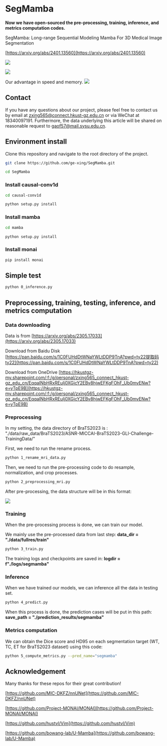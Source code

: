 # SegMamba

**Now we have open-sourced the pre-processing, training, inference, and metrics computation codes.**

SegMamba: Long-range Sequential Modeling Mamba For 3D Medical Image Segmentation

[https://arxiv.org/abs/2401.13560](https://arxiv.org/abs/2401.13560)

![](images/method_figure.jpg)

![](images/modules.jpg)

Our advantage in speed and memory.
![](images/segmamba_ablation.jpg)

## Contact 
If you have any questions about our project, please feel free to contact us by email at zxing565@connect.hkust-gz.edu.cn or via WeChat at 18340097191. Furthermore, the data underlying this article will be shared on reasonable request to gaof57@mail.sysu.edu.cn.

## Environment install
Clone this repository and navigate to the root directory of the project.

```bash
git clone https://github.com/ge-xing/SegMamba.git

cd SegMamba
```
### Install causal-conv1d

```bash
cd causal-conv1d

python setup.py install
```

### Install mamba

```bash
cd mamba

python setup.py install
```

### Install monai 

```bash
pip install monai
```

## Simple test

```bash
python 0_inference.py
```

## Preprocessing, training, testing, inference, and metrics computation

### Data downloading 

Data is from [https://arxiv.org/abs/2305.17033](https://arxiv.org/abs/2305.17033)

Download from Baidu Disk  [https://pan.baidu.com/s/1C0FUHdDtWNaYWLtDDP9TnA?pwd=ty22提取码ty22](https://pan.baidu.com/s/1C0FUHdDtWNaYWLtDDP9TnA?pwd=ty22) 

Download from OneDrive [https://hkustgz-my.sharepoint.com/:f:/g/personal/zxing565_connect_hkust-gz_edu_cn/EqqaINbHRxREuIj0XGicY2EBv8hjwEFKgFOhF_Ub0mvENw?e=yTpE9B](https://hkustgz-my.sharepoint.com/:f:/g/personal/zxing565_connect_hkust-gz_edu_cn/EqqaINbHRxREuIj0XGicY2EBv8hjwEFKgFOhF_Ub0mvENw?e=yTpE9B)

### Preprocessing
In my setting, the data directory of BraTS2023 is : "./data/raw_data/BraTS2023/ASNR-MICCAI-BraTS2023-GLI-Challenge-TrainingData/"

First, we need to run the rename process.

```bash 
python 1_rename_mri_data.py
```

Then, we need to run the pre-processing code to do resample, normalization, and crop processes.

```bash
python 2_preprocessing_mri.py
```

After pre-processing, the data structure will be in this format:

![](images/data_structure.jpg)
### Training 

When the pre-processing process is done, we can train our model.

We mainly use the pre-processed data from last step: **data_dir = "./data/fullres/train"**


```bash 
python 3_train.py
```

The training logs and checkpoints are saved in:
**logdir = f"./logs/segmamba"**




### Inference 

When we have trained our models, we can inference all the data in testing set.

```bash 
python 4_predict.py
```

When this process is done, the prediction cases will be put in this path:
**save_path = "./prediction_results/segmamba"**

### Metrics computation
We can obtain the Dice score and HD95 on each segmentation target (WT, TC, ET for BraTS2023 dataset) using this code:

```bash
python 5_compute_metrics.py --pred_name="segmamba"
```



## Acknowledgement
Many thanks for these repos for their great contribution!

[https://github.com/MIC-DKFZ/nnUNet](https://github.com/MIC-DKFZ/nnUNet)

[https://github.com/Project-MONAI/MONAI](https://github.com/Project-MONAI/MONAI)

[https://github.com/hustvl/Vim](https://github.com/hustvl/Vim)

[https://github.com/bowang-lab/U-Mamba](https://github.com/bowang-lab/U-Mamba)

